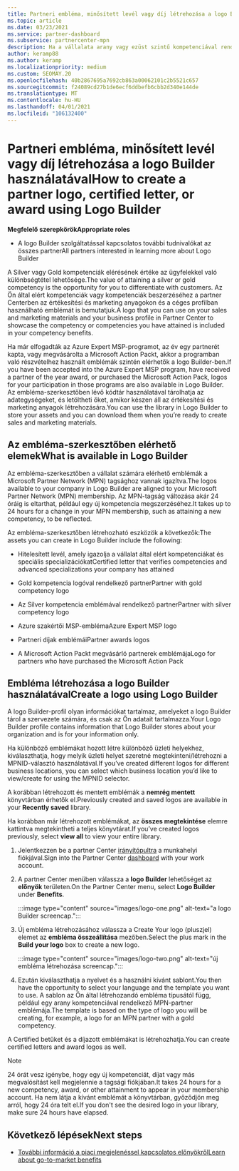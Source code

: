 ```yaml
---
title: Partneri embléma, minősített levél vagy díj létrehozása a logo Builder használatával
ms.topic: article
ms.date: 03/23/2021
ms.service: partner-dashboard
ms.subservice: partnercenter-mpn
description: Ha a vállalata arany vagy ezüst szintű kompetenciával rendelkezik, a vállalata számára testre szabott emblémát hozhat, vagy a partner Center embléma-szerkesztő eszközének használatával személyre szabott hitelesített ellenőrző levelet kérhet.
author: keramp88
ms.author: keramp
ms.localizationpriority: medium
ms.custom: SEOMAY.20
ms.openlocfilehash: 40b2867695a7692cb863a00062101c2b5521c657
ms.sourcegitcommit: f24089cd27b1de6ecf6ddbefb6cbb2d340e144de
ms.translationtype: MT
ms.contentlocale: hu-HU
ms.lasthandoff: 04/01/2021
ms.locfileid: "106132400"
---
```

# <a name="how-to-create-a-partner-logo-certified-letter-or-award-using-logo-builder"></a><span data-ttu-id="77cd0-103">Partneri embléma, minősített levél vagy díj létrehozása a logo Builder használatával</span><span class="sxs-lookup"><span data-stu-id="77cd0-103">How to create a partner logo, certified letter, or award using Logo Builder</span></span>

<span data-ttu-id="77cd0-104">**Megfelelő szerepkörök**</span><span class="sxs-lookup"><span data-stu-id="77cd0-104">**Appropriate roles**</span></span>

- <span data-ttu-id="77cd0-105">A logo Builder szolgáltatással kapcsolatos további tudnivalókat az összes partner</span><span class="sxs-lookup"><span data-stu-id="77cd0-105">All partners interested in learning more about Logo Builder</span></span>

<span data-ttu-id="77cd0-106">A Silver vagy Gold kompetenciák elérésének értéke az ügyfelekkel való különbségtétel lehetősége.</span><span class="sxs-lookup"><span data-stu-id="77cd0-106">The value of attaining a silver or gold competency is the opportunity for you to differentiate with customers.</span></span> <span data-ttu-id="77cd0-107">Az Ön által elért kompetenciák vagy kompetenciák beszerzéséhez a partner Centerben az értékesítési és marketing anyagokon és a céges profilban használható emblémát is bemutatjuk.</span><span class="sxs-lookup"><span data-stu-id="77cd0-107">A logo that you can use on your sales and marketing materials and your business profile in Partner Center to showcase the competency or competencies you have attained is included in your competency benefits.</span></span> 

<span data-ttu-id="77cd0-108">Ha már elfogadták az Azure Expert MSP-programot, az év egy partnerét kapta, vagy megvásárolta a Microsoft Action Packt, akkor a programban való részvételhez használt emblémák szintén elérhetők a logo Builder-ben.</span><span class="sxs-lookup"><span data-stu-id="77cd0-108">If you have been accepted into the Azure Expert MSP program, have received a partner of the year award, or purchased the Microsoft Action Pack, logos for your participation in those programs are also available in Logo Builder.</span></span> <span data-ttu-id="77cd0-109">Az embléma-szerkesztőben lévő kódtár használatával tárolhatja az adategységeket, és letöltheti őket, amikor készen áll az értékesítési és marketing anyagok létrehozására.</span><span class="sxs-lookup"><span data-stu-id="77cd0-109">You can use the library in Logo Builder to store your assets and you can download them when you’re ready to create sales and marketing materials.</span></span> 

## <a name="what-is-available-in-logo-builder"></a><span data-ttu-id="77cd0-110">Az embléma-szerkesztőben elérhető elemek</span><span class="sxs-lookup"><span data-stu-id="77cd0-110">What is available in Logo Builder</span></span>

<span data-ttu-id="77cd0-111">Az embléma-szerkesztőben a vállalat számára elérhető emblémák a Microsoft Partner Network (MPN) tagsághoz vannak igazítva.</span><span class="sxs-lookup"><span data-stu-id="77cd0-111">The logos available to your company in Logo Builder are aligned to your Microsoft Partner Network (MPN) membership.</span></span> <span data-ttu-id="77cd0-112">Az MPN-tagság változása akár 24 óráig is eltarthat, például egy új kompetencia megszerzéséhez.</span><span class="sxs-lookup"><span data-stu-id="77cd0-112">It takes up to 24 hours for a change in your MPN membership, such as attaining a new competency, to be reflected.</span></span>

<span data-ttu-id="77cd0-113">Az embléma-szerkesztőben létrehozható eszközök a következők:</span><span class="sxs-lookup"><span data-stu-id="77cd0-113">The assets you can create in Logo Builder include the following:</span></span>

- <span data-ttu-id="77cd0-114">Hitelesített levél, amely igazolja a vállalat által elért kompetenciákat és speciális specializációkat</span><span class="sxs-lookup"><span data-stu-id="77cd0-114">Certified letter that verifies competencies and advanced specializations your company has attained</span></span>

- <span data-ttu-id="77cd0-115">Gold kompetencia logóval rendelkező partner</span><span class="sxs-lookup"><span data-stu-id="77cd0-115">Partner with gold competency logo</span></span>

- <span data-ttu-id="77cd0-116">Az Silver kompetencia emblémával rendelkező partner</span><span class="sxs-lookup"><span data-stu-id="77cd0-116">Partner with silver competency logo</span></span>

- <span data-ttu-id="77cd0-117">Azure szakértői MSP-embléma</span><span class="sxs-lookup"><span data-stu-id="77cd0-117">Azure Expert MSP logo</span></span>

- <span data-ttu-id="77cd0-118">Partneri díjak emblémái</span><span class="sxs-lookup"><span data-stu-id="77cd0-118">Partner awards logos</span></span>

- <span data-ttu-id="77cd0-119">A Microsoft Action Packt megvásárló partnerek emblémája</span><span class="sxs-lookup"><span data-stu-id="77cd0-119">Logo for partners who have purchased the Microsoft Action Pack</span></span>

## <a name="create-a-logo-using-logo-builder"></a><span data-ttu-id="77cd0-120">Embléma létrehozása a logo Builder használatával</span><span class="sxs-lookup"><span data-stu-id="77cd0-120">Create a logo using Logo Builder</span></span>

<span data-ttu-id="77cd0-121">A logo Builder-profil olyan információkat tartalmaz, amelyeket a logo Builder tárol a szervezete számára, és csak az Ön adatait tartalmazza.</span><span class="sxs-lookup"><span data-stu-id="77cd0-121">Your Logo Builder profile contains information that Logo Builder stores about your organization and is for your information only.</span></span>

<span data-ttu-id="77cd0-122">Ha különböző emblémákat hozott létre különböző üzleti helyekhez, kiválaszthatja, hogy melyik üzleti helyet szeretné megtekinteni/létrehozni a MPNID-választó használatával.</span><span class="sxs-lookup"><span data-stu-id="77cd0-122">If you’ve created different logos for different business locations, you can select which business location you’d like to view/create for using the MPNID selector.</span></span>

<span data-ttu-id="77cd0-123">A korábban létrehozott és mentett emblémák a **nemrég mentett** könyvtárban érhetők el.</span><span class="sxs-lookup"><span data-stu-id="77cd0-123">Previously created and saved logos are available in your **Recently saved** library.</span></span>

<span data-ttu-id="77cd0-124">Ha korábban már létrehozott emblémákat, az **összes megtekintése** elemre kattintva megtekintheti a teljes könyvtárat.</span><span class="sxs-lookup"><span data-stu-id="77cd0-124">If you’ve created logos previously, select **view all** to view your entire library.</span></span>

1. <span data-ttu-id="77cd0-125">Jelentkezzen be a partner Center [irányítópultra](https://partner.microsoft.com/dashboard) a munkahelyi fiókjával.</span><span class="sxs-lookup"><span data-stu-id="77cd0-125">Sign into the Partner Center [dashboard](https://partner.microsoft.com/dashboard) with your work account.</span></span>

1. <span data-ttu-id="77cd0-126">A partner Center menüben válassza a **logo Builder** lehetőséget az **előnyök** területen.</span><span class="sxs-lookup"><span data-stu-id="77cd0-126">On the Partner Center menu, select **Logo Builder** under **Benefits**.</span></span>
 
   :::image type="content" source="images/logo-one.png" alt-text="a logo Builder screencap.":::

3. <span data-ttu-id="77cd0-128">Új embléma létrehozásához válassza a Create Your logo (pluszjel) elemet az **embléma összeállítása** mezőben.</span><span class="sxs-lookup"><span data-stu-id="77cd0-128">Select the plus mark in the **Build your logo** box to create a new logo.</span></span>

   :::image type="content" source="images/logo-two.png" alt-text="új embléma létrehozása screencap.":::

4. <span data-ttu-id="77cd0-130">Ezután kiválaszthatja a nyelvet és a használni kívánt sablont.</span><span class="sxs-lookup"><span data-stu-id="77cd0-130">You then have the opportunity to select your language and the template you want to use.</span></span> <span data-ttu-id="77cd0-131">A sablon az Ön által létrehozandó embléma típusától függ, például egy arany kompetenciával rendelkező MPN-partner emblémája.</span><span class="sxs-lookup"><span data-stu-id="77cd0-131">The template is based on the type of logo you will be creating, for example, a logo for an MPN partner with a  gold competency.</span></span>

<span data-ttu-id="77cd0-132">A Certified betűket és a díjazott emblémákat is létrehozhatja.</span><span class="sxs-lookup"><span data-stu-id="77cd0-132">You can create certified letters and award logos as well.</span></span>

>[!NOTE]
><span data-ttu-id="77cd0-133">24 órát vesz igénybe, hogy egy új kompetenciát, díjat vagy más megvalósítást kell megjelennie a tagsági fiókjában.</span><span class="sxs-lookup"><span data-stu-id="77cd0-133">It takes 24 hours for a new competency, award, or other attainment to appear in your membership account.</span></span> <span data-ttu-id="77cd0-134">Ha nem látja a kívánt emblémát a könyvtárban, győződjön meg arról, hogy 24 óra telt el.</span><span class="sxs-lookup"><span data-stu-id="77cd0-134">If you don't see the desired logo in your library, make sure 24 hours have elapsed.</span></span>

## <a name="next-steps"></a><span data-ttu-id="77cd0-135">Következő lépések</span><span class="sxs-lookup"><span data-stu-id="77cd0-135">Next steps</span></span>

- [<span data-ttu-id="77cd0-136">További információ a piaci megjelenéssel kapcsolatos előnyökről</span><span class="sxs-lookup"><span data-stu-id="77cd0-136">Learn about go-to-market benefits</span></span>](mpn-learn-about-go-to-market-benefits.md)
